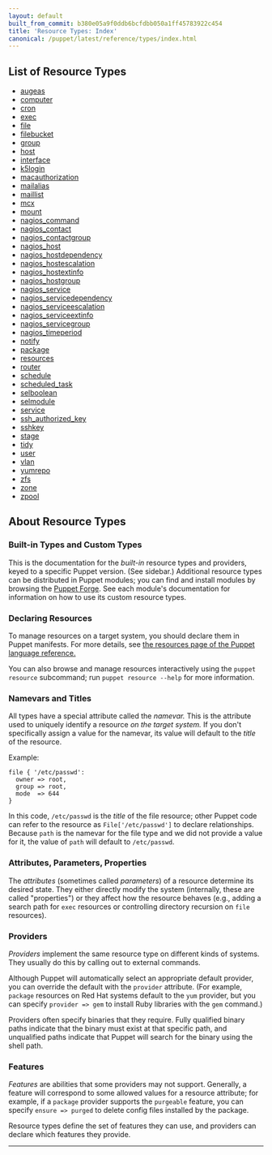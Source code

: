 ```yaml
---
layout: default
built_from_commit: b380e05a9f0ddb6bcfdbb050a1ff45783922c454
title: 'Resource Types: Index'
canonical: /puppet/latest/reference/types/index.html
---
```


## List of Resource Types

* [augeas](./augeas.html)
* [computer](./computer.html)
* [cron](./cron.html)
* [exec](./exec.html)
* [file](./file.html)
* [filebucket](./filebucket.html)
* [group](./group.html)
* [host](./host.html)
* [interface](./interface.html)
* [k5login](./k5login.html)
* [macauthorization](./macauthorization.html)
* [mailalias](./mailalias.html)
* [maillist](./maillist.html)
* [mcx](./mcx.html)
* [mount](./mount.html)
* [nagios_command](./nagios_command.html)
* [nagios_contact](./nagios_contact.html)
* [nagios_contactgroup](./nagios_contactgroup.html)
* [nagios_host](./nagios_host.html)
* [nagios_hostdependency](./nagios_hostdependency.html)
* [nagios_hostescalation](./nagios_hostescalation.html)
* [nagios_hostextinfo](./nagios_hostextinfo.html)
* [nagios_hostgroup](./nagios_hostgroup.html)
* [nagios_service](./nagios_service.html)
* [nagios_servicedependency](./nagios_servicedependency.html)
* [nagios_serviceescalation](./nagios_serviceescalation.html)
* [nagios_serviceextinfo](./nagios_serviceextinfo.html)
* [nagios_servicegroup](./nagios_servicegroup.html)
* [nagios_timeperiod](./nagios_timeperiod.html)
* [notify](./notify.html)
* [package](./package.html)
* [resources](./resources.html)
* [router](./router.html)
* [schedule](./schedule.html)
* [scheduled_task](./scheduled_task.html)
* [selboolean](./selboolean.html)
* [selmodule](./selmodule.html)
* [service](./service.html)
* [ssh_authorized_key](./ssh_authorized_key.html)
* [sshkey](./sshkey.html)
* [stage](./stage.html)
* [tidy](./tidy.html)
* [user](./user.html)
* [vlan](./vlan.html)
* [yumrepo](./yumrepo.html)
* [zfs](./zfs.html)
* [zone](./zone.html)
* [zpool](./zpool.html)

## About Resource Types

### Built-in Types and Custom Types

This is the documentation for the _built-in_ resource types and providers, keyed
to a specific Puppet version. (See sidebar.) Additional resource types can be
distributed in Puppet modules; you can find and install modules by browsing the
[Puppet Forge](http://forge.puppetlabs.com). See each module's documentation for
information on how to use its custom resource types.

### Declaring Resources

To manage resources on a target system, you should declare them in Puppet
manifests. For more details, see
[the resources page of the Puppet language reference.](/puppet/latest/reference/lang_resources.html)

You can also browse and manage resources interactively using the
`puppet resource` subcommand; run `puppet resource --help` for more information.

### Namevars and Titles

All types have a special attribute called the *namevar.* This is the attribute
used to uniquely identify a resource _on the target system._ If you don't
specifically assign a value for the namevar, its value will default to the
_title_ of the resource.

Example:

    file { '/etc/passwd':
      owner => root,
      group => root,
      mode  => 644
    }

In this code, `/etc/passwd` is the _title_ of the file resource; other Puppet
code can refer to the resource as `File['/etc/passwd']` to declare
relationships. Because `path` is the namevar for the file type and we did not
provide a value for it, the value of `path` will default to `/etc/passwd`.

### Attributes, Parameters, Properties

The *attributes* (sometimes called *parameters*) of a resource determine its
desired state.  They either directly modify the system (internally, these are
called "properties") or they affect how the resource behaves (e.g., adding a
search path for `exec` resources or controlling directory recursion on `file`
resources).

### Providers

*Providers* implement the same resource type on different kinds of systems.
They usually do this by calling out to external commands.

Although Puppet will automatically select an appropriate default provider, you
can override the default with the `provider` attribute. (For example, `package`
resources on Red Hat systems default to the `yum` provider, but you can specify
`provider => gem` to install Ruby libraries with the `gem` command.)

Providers often specify binaries that they require. Fully qualified binary
paths indicate that the binary must exist at that specific path, and
unqualified paths indicate that Puppet will search for the binary using the
shell path.

### Features

*Features* are abilities that some providers may not support. Generally, a
feature will correspond to some allowed values for a resource attribute; for
example, if a `package` provider supports the `purgeable` feature, you can
specify `ensure => purged` to delete config files installed by the package.

Resource types define the set of features they can use, and providers can
declare which features they provide.

----------------

